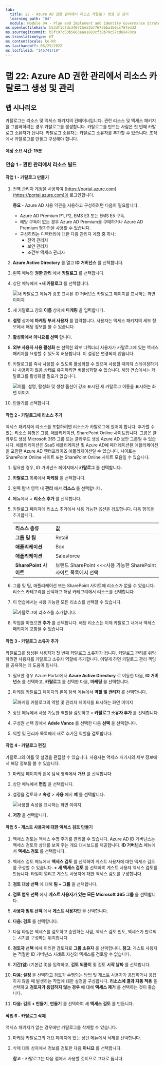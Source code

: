 ```yaml
---
lab:
  title: 22 - Azure AD 권한 관리에서 리소스 카탈로그 생성 및 관리
  learning path: "04"
  module: Module 04 - Plan and Implement and Identity Governance Strategy
ms.openlocfilehash: b53df1c7dc346715e52b77673bba150cc78fe332
ms.sourcegitcommit: b5fc07c53b5663eaa1883cf38b70c57cd88470ca
ms.translationtype: HT
ms.contentlocale: ko-KR
ms.lasthandoff: 06/29/2022
ms.locfileid: "146741719"
---
```

# <a name="lab-22-create-and-manage-a-catalog-of-resources-in-azure-ad-entitlement-management"></a>랩 22: Azure AD 권한 관리에서 리소스 카탈로그 생성 및 관리

## <a name="lab-scenario"></a>랩 시나리오

카탈로그는 리소스 및 액세스 패키지의 컨테이너입니다. 관련 리소스 및 액세스 패키지를 그룹화하려는 경우 카탈로그를 생성합니다. 카탈로그를 만드는 사람은 첫 번째 카탈로그 소유자가 됩니다. 카탈로그 소유자는 카탈로그 소유자를 추가할 수 있습니다. 조직에서 카탈로그를 만들고 구성해야 합니다.

#### <a name="estimated-time-15-minutes"></a>예상 소요 시간: 15분

### <a name="exercise-1---building-out-resources-in-entitlement-management"></a>연습 1 - 권한 관리에서 리소스 빌드

#### <a name="task-1---create-a-catalog"></a>작업 1 - 카탈로그 만들기

1. 전역 관리자 계정을 사용하여 [https://portal.azure.com](https://portal.azure.com)에 로그인합니다.

    **중요** - Azure AD 사용 약관을 사용하고 구성하려면 다음이 필요합니다.
    - Azure AD Premium P1, P2, EMS E3 또는 EMS E5 구독.
    - 해당 구독이 없는 경우 Azure AD Premium을 구매하거나 Azure AD Premium 평가판을 사용할 수 있습니다.
    - 구성하려는 디렉터리에 대한 다음 관리자 계정 중 하나:
        - 전역 관리자
        - 보안 관리자
        - 조건부 액세스 관리자

2. **Azure Active Directory** 를 열고 **ID 거버넌스** 를 선택합니다.

3. 왼쪽 메뉴의 **권한 관리** 에서 **카탈로그** 를 선택합니다.

4. 상단 메뉴에서 **+새 카탈로그** 를 선택합니다.

    ![새 카탈로그 메뉴가 강조 표시된 ID 거버넌스 카탈로그 페이지를 표시하는 화면 이미지  ](./media/lp4-mod1-identity-governance-new-catalog.png)

5. 새 카탈로그 창의 **이름** 상자에 **마케팅** 을 입력합니다.

6. **설명** 상자에 **마케팅 부서 사용자** 를 입력합니다. 사용자는 액세스 패키지의 세부 정보에서 해당 정보를 볼 수 있습니다.

7. **활성화에서 아니요를 선택** 합니다.

8. **외부 사용자 사용 활성화** 는 선택한 외부 디렉터리 사용자가 카탈로그에 있는 액세스 패키지를 요청할 수 있도록 허용합니다. 이 설정은 변경되지 않습니다.

9. 카탈로그를 즉시 사용할 수 있도록 활성화할 수 있으며 사용할 때까지 스테이징하거나 사용하지 않음 상태로 유지하려면 비활성화할 수 있습니다. 해당 연습에서는 카탈로그를 활성화할 필요가 없습니다.

    ![이름, 설명, 활성화 및 생성 옵션이 강조 표시된 새 카탈로그 이동을 표시하는 화면 이미지](./media/lp4-mod1-new-catalog-marketing.png)

10. 만들기를 선택합니다.

#### <a name="task-2---add-resources-to-a-catalog"></a>작업 2 - 카탈로그에 리소스 추가

액세스 패키지에 리소스를 포함하려면 리소스가 카탈로그에 있어야 합니다. 추가할 수 있는 리소스 유형은 그룹, 애플리케이션, SharePoint Online 사이트입니다. 그룹은 클라우드 생성 Microsoft 365 그룹 또는 클라우드 생성 Azure AD 보안 그룹일 수 있습니다. 애플리케이션은 SaaS 애플리케이션 및 Azure AD에 페더레이션된 애플리케이션을 포함한 Azure AD 엔터프라이즈 애플리케이션일 수 있습니다. 사이트는 SharePoint Online 사이트 또는 SharePoint Online 사이트 모음일 수 있습니다.

1. 필요한 경우, ID 거버넌스 페이지에서 **카탈로그** 를 선택합니다.

2. **카탈로그** 목록에서 **마케팅** 을 선택합니다.

3. 왼쪽 탐색 영역 내 **관리** 에서 **리소스** 를 선택합니다.

4. 메뉴에서 + **리소스 추가** 를 선택합니다.

5. 카탈로그 페이지에 리소스 추가에서 사용 가능한 옵션을 검토합니다.  다음 항목을 추가합니다.

   | 리소스 종류 | 값 |
   | :------------- | :---------- |
   |  **그룹 및 팀** | Retail |
   |  **애플리케이션** | Box |
   |  **애플리케이션** | Salesforce |
   |  **SharePoint 사이트** | 브랜드 SharePoint <<<사용 가능한 SharePoint 사이트 목록에서 선택 |

6. 그룹 및 팀, 애플리케이션 또는 SharePoint 사이트에 리소스가 없을 수 있습니다. 리소스 카테고리를 선택하고 해당 카테고리에서 리소스를 선택합니다.

7. 이 연습에서는 사용 가능한 모든 리소스를 선택할 수 있습니다.

    ![카탈로그에 리소스를 추가합니다.](./media/catalog-add-resources.png)

8. 작업을 마쳤으면 **추가** 를 선택합니다. 해당 리소스는 이제 카탈로그 내에서 액세스 패키지에 포함될 수 있습니다.

#### <a name="task-3---add-additional-catalog-owners"></a>작업 3 - 카탈로그 소유자 추가

카탈로그를 생성된 사용자가 첫 번째 카탈로그 소유자가 됩니다. 카탈로그 관리를 위임하려면 사용자를 카탈로그 소유자 역할에 추가합니다. 이렇게 하면 카탈로그 관리 책임을 공유하는 데 도움이 됩니다.

1. 필요한 경우 Azure Portal에서 **Azure Active Directory** 로 이동한 다음, **ID 거버넌스** 를 선택하고, **카탈로그** 를 선택한 다음, **마케팅** 을 선택합니다.

2. 마케팅 카탈로그 페이지의 왼쪽 탐색 메뉴에서 **역할 및 관리자** 를 선택합니다.

    ![마케팅 카탈로그의 역할 및 관리자 페이지를 표시하는 화면 이미지](./media/lp4-mod1-catalog-roles-and-admins.png)

3. 상단 메뉴에서 사용 가능한 역할을 검토하고 **+ 카탈로그 소유자 추가** 를 선택합니다.

4. 구성원 선택 창에서 **Adele Vance** 를 선택한 다음 **선택** 을 선택합니다.

5. 역할 및 관리자 목록에서 새로 추가된 역할을 검토합니다.

#### <a name="task-4---edit-a-catalog"></a>작업 4 - 카탈로그 편집

카탈로그의 이름 및 설명을 편집할 수 있습니다. 사용자는 액세스 패키지의 세부 정보에서 해당 정보를 볼 수 있습니다.

1. 마케팅 페이지의 왼쪽 탐색 영역에서 **개요** 를 선택합니다.

2. 상단 메뉴에서 **편집** 을 선택합니다.

3. 설정을 검토하고 **속성** > **사용** 에서 **예** 를 선택합니다.

    ![사용할 속성을 표시하는 화면 이미지](./media/lp4-mod1-edit-marketing-catalog.png)

4. **저장** 을 선택합니다.

#### <a name="task-5---create-access-reviews-for-guest-users"></a>작업 5 - 게스트 사용자에 대한 액세스 검토 만들기

1. 액세스 검토는 액세스 수명 주기를 관리할 수 있습니다.  Azure AD ID 거버넌스는 액세스 검토의 상태를 보여 주는 개요 대시보드를 제공합니다. **ID 거버넌스** 메뉴에서 **액세스 검토** 를 선택합니다.

1. 액세스 검토 메뉴에서 **액세스 검토** 를 선택하여 게스트 사용자에 대한 액세스 검토를 구성할 수 있습니다.  **+ 새 액세스 검토** 를 선택하여 게스트 사용자 액세스 검토를 만듭니다.  타일이 열리고 게스트 사용자에 대한 액세스 검토를 구성합니다.

1. **검토 대상 선택** 에 대해 **팀 + 그룹** 을 선택합니다.

1. **검토 범위 선택** 에서 **게스트 사용자가 있는 모든 Microsoft 365 그룹** 을 선택합니다.

1. **사용자 범위 선택** 에서 **게스트 사용자만** 을 선택합니다.

1. **다음: 검토** 를 선택합니다.

1. 다음 타일은 액세스를 검토하고 승인하는 사람, 액세스 검토 빈도, 액세스가 만료되는 시기를 구성하는 위치입니다.

1. **검토자 선택** 에서 이러한 검토자로 **그룹 소유자** 를 선택합니다. **참고**: 게스트 사용자는 적절한 ID 거버넌스 사례로 자신의 액세스를 검토할 수 없습니다.

1. **기간(일)** (기본값 3)을 입력하고, **검토 되풀이** 및 검토 **시작 날짜** 를 선택합니다.

1. **다음: 설정** 을 선택하고 검토가 수행되는 방법 및 게스트 사용자가 응답하거나 응답하지 않을 때 발생하는 작업에 대한 설정을 구성합니다.  **리소스에 결과 자동 적용** 을 선택하고 **검토자가 응답하지 않는 경우** 에 대해 **액세스 제거** 를 선택하는 것이 좋습니다. 

1. **다음: 검토 + 만들기**, **만들기** 를 선택하여 새 **액세스 검토** 를 만듭니다.


#### <a name="task-6---delete-a-catalog"></a>작업 6 - 카탈로그 삭제

액세스 패키지가 없는 경우에만 카탈로그를 삭제할 수 있습니다.

1. 마케팅 카탈로그의 개요 페이지에 있는 상단 메뉴에서 삭제를 선택합니다.

2. 삭제 대화 상자에서 정보를 검토한 다음 **아니요** 를 선택합니다.

    **참고** - 카탈로그는 다음 랩에서 사용할 것이므로 그대로 둡니다.
